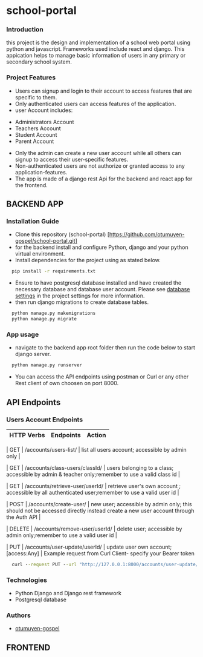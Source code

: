 # school-portal

### Introduction
this project is the design and implementation of a school web portal using python and javascript. Frameworks used include react and django. This appication helps to manage basic information of users in any primary or secondary school system.

### Project Features
* Users can signup and login to their account to access features that are specific to them.
* Only authenticated users can access features of the application.
* user Account includes: 
 -  Administrators Account
 -  Teachers Account
 -  Student Account
 -  Parent Account
* Only the admin can create a new user account while all others can signup to access their user-specific features.
* Non-authenticated users are not authorize or granted access to any application-features.
* The app is made of a django rest Api for the backend and react app for the frontend.

## BACKEND APP

### Installation Guide
* Clone this repository (school-portal) [https://github.com/otumuyen-gospel/school-portal.git]
* for the backend install and configure Python, django and  your python virtual environment.
* Install dependencies for the project using as stated below.
```cmd
  pip install -r requirements.txt
```
* Ensure to have postgresql database installed and have created the necessary database and database user account. Please see [database settings](backend/backend/settings.py) in the project settings for more information.
* then run django migrations to create database tables.
```cmd
  python manage.py makemigrations
  python manage.py migrate
```

### App usage
* navigate to the backend app root folder then run the code below to start django server.
```cmd
  python manage.py runserver
```
* You can access the API endpoints using postman or Curl or any other Rest client of own choosen on port 8000.

## API Endpoints

### Users Account Endpoints
| HTTP Verbs | Endpoints | Action |
| --- | --- | --- |

| GET | /accounts/users-list/ | list all users account; accessible by admin only |

| GET | /accounts/class-users/classId/ | users belonging to a class; accessible by admin & teacher only;remember to use a valid class id |

| GET | /accounts/retrieve-user/userId/ | retrieve user's own account ; accessible by all authenticated user;remember to use a valid user id |

| POST | /accounts/create-user/ | new user; accessible by admin only; this should not be accessed directly instead create a new user account through the Auth API |

| DELETE | /accounts/remove-user/userId/ | delete user; accessible by admin only;remember to use a valid user id |

| PUT | /accounts/user-update/userId/ | update user own account; [access:Any] |
Example request from Curl Client- specify your Bearer token
```cmd
  curl --request PUT --url "http://127.0.0.1:8000/accounts/user-update/158/" --header "Authorization: Bearer yourToken"
```



### Technologies
* Python Django and Django rest framework
* Postgresql database

### Authors
* [otumuyen-gospel](https://github.com/otumuyen-gospel)





## FRONTEND